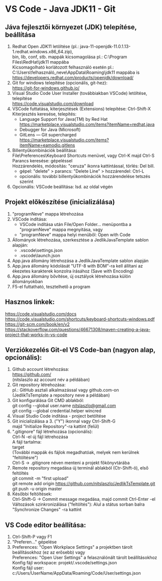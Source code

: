 ﻿
#  VS Code - Java JDK11 - Git

## Jáva fejlesztői környezet (JDK) telepítése, beállítása
1.  Redhat Open JDK11 letöltése (pl.: java-11-openjdk-11.0.1.13-1.redhat.windows.x86_64.zip),<br>
    bin, lib, conf, stb. mappák kicsomagolása pl.: C:\Program Files\RedHat\jdk11 mappába<br>
    Kicsomagolható korlátozott felhasználó esetén pl.: C:\Users\felhasználó_neve\AppData\Roaming\jdk11 mappába is<br>
    https://developers.redhat.com/products/openjdk/download/
2.  Git for windows telepítése (opcionális, git-hez):<br>
    https://git-for-windows.github.io/
3.  Visual Studio Code User Installer (továbbiakban VSCode) letöltése, telepítése<br>
    https://code.visualstudio.com/download
4.  VSCode futtatása, kiterjesztések (Extensions) telepítése: Ctrl-Shift-X<br>
    Kiterjesztés keresése, telepítés:
     - Language Support for Java(TM) by Red Hat<br>
       https://marketplace.visualstudio.com/items?itemName=redhat.java
     - Debugger for Java (Microsoft)
     - GitLens — Git supercharged<br>
       https://marketplace.visualstudio.com/items?itemName=eamodio.gitlens
5.  Billentyűkombinációk beállítása:<br>
    File\Preferences\Keyboard Shortcuts menüvel, vagy Ctrl-K majd Ctrl-S<br>
    Parancs keresése: gépeléssel<br>
    Hozzárendelés, módosítás: "ceruza" ikonra kattíntással, törlés: Del bill.<br>
    - gépel: "delete" > parancs: "Delete Line" > hozzárendel: Ctrl-L
    - opcionális: további billentyűkombinációk hozzárendelése tetszés szerint
6. Opcionális: VSCode beállítása: lsd. az oldal végén

## Projekt előkészítése (inicializálása)
1. "programNeve" mappa létrehozása
2. VSCode indítása:<br>
    - VSCode indítása után File/Open Folder... menüpontba a "programNeve" mappa megnyitása, vagy
    - "programNeve" mappa helyi menüből: Open with Code
3. Állományok létrehozása, szerkesztése a JedlikJavaTemplate sablon alapján:<br>
    - .vscode\settings.json
    - .vscode\launch.json
4. App.java állomány létrehozása a JedlikJavaTemplate sablon alapján
5. App.java állomány kódolását "UTF-8 with BOM"-ra kell állítani az ékezetes karakterek konzolra írásához (Save with Encoding)
6. App.java állomány bővítése, új osztályok létrehozása külön állományokban
7. F5-el futtatható, tesztelhető a program
    
## Hasznos linkek:
https://code.visualstudio.com/docs<br>
https://code.visualstudio.com/shortcuts/keyboard-shortcuts-windows.pdf<br>
https://git-scm.com/book/en/v2<br>
https://stackoverflow.com/questions/46671308/maven-creating-a-java-project-that-works-in-vs-code<br>

## Verziókezelés Git-el VS Code-ban (nagyon alap, opcionális):
1. Github account létrehozása:<br>
   https://github.com/<br>
   (nitslaszlo az account név a példában)
2. Git repository létrehozása:<br>
   pl.: GitHub asztali alkalmazással vagy github.com-on<br>
   (JedlikTsTemplate a repository neve a példában)
3. Git konfigurálása Git CMD ablakból:<br>
   git config --global user.name nitslaszlo@gmail.com<br>
   git config --global credential.helper wincred
4. Visual Studio Code indítása - project betöltése
5. Git inicializálása a 3. ("Y") ikonnal vagy Ctrl-Shift-G<br>
   majd "Initialize Repository"-ra kattint (felül)
6. ".gitignore" fájl létrehozása (opcionális):<br>
   Ctrl-N -el új fájl létrehozása<br>
   A fájl tartalma:<br>
   target<br>
   (További mappák és fájlok megadhatóak, melyek nem kerülnek "feltöltésre")<br>
   Ctrl-S -> .gitignore néven menteni a projekt főkönyvtárába
7. Remote repository megadása új terminál ablakból (Ctr-Shift-ö), első feltöltés<br>
   git commit -m "first upload"<br>
   git remote add origin https://github.com/nitslaszlo/JedlikTsTemplate.git<br>
   git push -u origin master
8. Későbbi feltöltések:<br>
   Ctrl-Shift-G -> Commit message megadása, majd commit Ctrl-Enter -el<br>
   Változások szinkronizálása ("feltöltés"): Alul a státus sorban balra "Synchronize Changes" -ra kattínt

## VS Code editor beállítása:
1. Ctrl-Shift-P vagy F1
2. "Preferen..." gépelése
3. Preferences: "Open Workplace Settings" a projektben tárolt beállításokhoz (ez az erősebb) vagy<br>
   Preferences: "Open User Settings" a felasználónált tárolt beállításokhoz<br>
   Konfig fájl workspace: projekt/.vscode/settings.json<br>
   Konfig fájl user: c:/Users/UserName/AppData/Roaming/Code/User/settings.json